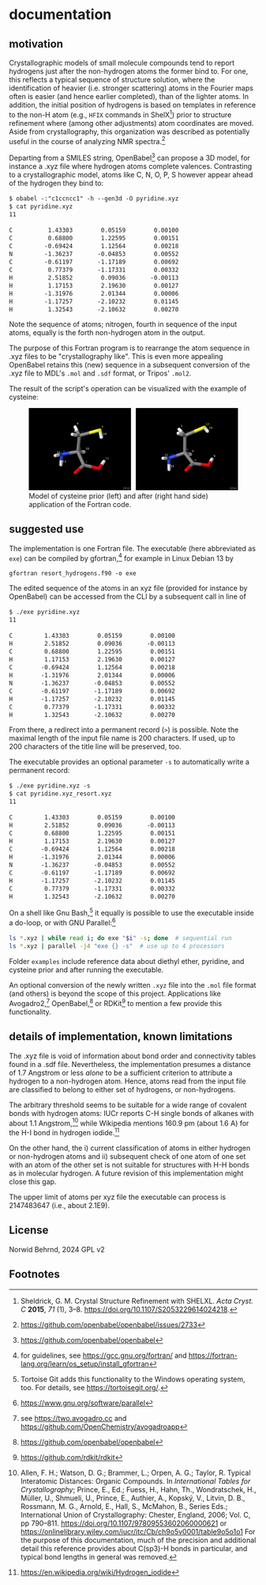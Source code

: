 # documentation

## motivation

Crystallographic models of small molecule compounds tend to report
hydrogens just after the non-hydrogen atoms the former bind to. For one,
this reflects a typical sequence of structure solution, where the
identification of heavier (i.e. stronger scattering) atoms in the
Fourier maps often is easier (and hence earlier completed), than of the
lighter atoms. In addition, the initial position of hydrogens is based
on templates in reference to the non-H atom (e.g., `HFIX` commands in
ShelX[^1]) prior to structure refinement where (among other adjustments)
atom coordinates are moved. Aside from crystallography, this
organization was described as potentially useful in the course of
analyzing NMR spectra.[^2]

Departing from a SMILES string, OpenBabel[^3] can propose a 3D model,
for instance a .xyz file where hydrogen atoms complete valences.
Contrasting to a crystallographic model, atoms like C, N, O, P, S
however appear ahead of the hydrogen they bind to:

``` shell
$ obabel -:"c1ccncc1" -h --gen3d -O pyridine.xyz
$ cat pyridine.xyz
11

C          1.43303        0.05159        0.00100
C          0.68800        1.22595        0.00151
C         -0.69424        1.12564        0.00218
N         -1.36237       -0.04853        0.00552
C         -0.61197       -1.17189        0.00692
C          0.77379       -1.17331        0.00332
H          2.51852        0.09036       -0.00113
H          1.17153        2.19630        0.00127
H         -1.31976        2.01344        0.00006
H         -1.17257       -2.10232        0.01145
H          1.32543       -2.10632        0.00270
```

Note the sequence of atoms; nitrogen, fourth in sequence of the input
atoms, equally is the forth non-hydrogen atom in the output.

The purpose of this Fortran program is to rearrange the atom sequence in
.xyz files to be "crystallography like". This is even more appealing
OpenBabel retains this (new) sequence in a subsequent conversion of the
.xyz file to MDL's `.mol` and `.sdf` format, or Tripos' `.mol2`.

The result of the script's operation can be visualized with the example
of cysteine:

<figure width="800px">
<img src="examples/showcase_cysteine.png" />
<figcaption>Model of cysteine prior (left) and after (right hand side)
application of the Fortran code.</figcaption>
</figure>

## suggested use

The implementation is one Fortran file. The executable (here abbreviated
as `exe`) can be compiled by gfortran,[^4] for example in Linux
Debian 13 by

``` shell
gfortran resort_hydrogens.f90 -o exe
```

The edited sequence of the atoms in an xyz file (provided for instance
by OpenBabel) can be accessed from the CLI by a subsequent call in line
of

``` shell
$ ./exe pyridine.xyz
11

C         1.43303        0.05159        0.00100
H         2.51852        0.09036       -0.00113
C         0.68800        1.22595        0.00151
H         1.17153        2.19630        0.00127
C        -0.69424        1.12564        0.00218
H        -1.31976        2.01344        0.00006
N        -1.36237       -0.04853        0.00552
C        -0.61197       -1.17189        0.00692
H        -1.17257       -2.10232        0.01145
C         0.77379       -1.17331        0.00332
H         1.32543       -2.10632        0.00270
```

From there, a redirect into a permanent record (`>`) is possible. Note
the maximal length of the input file name is 200 characters. If used,
up to 200 characters of the title line will be preserved, too.

The executable provides an optional parameter `-s` to automatically
write a permanent record:

``` shell
$ ./exe pyridine.xyz -s
$ cat pyridine.xyz_resort.xyz
11

C         1.43303        0.05159        0.00100
H         2.51852        0.09036       -0.00113
C         0.68800        1.22595        0.00151
H         1.17153        2.19630        0.00127
C        -0.69424        1.12564        0.00218
H        -1.31976        2.01344        0.00006
N        -1.36237       -0.04853        0.00552
C        -0.61197       -1.17189        0.00692
H        -1.17257       -2.10232        0.01145
C         0.77379       -1.17331        0.00332
H         1.32543       -2.10632        0.00270
```

On a shell like Gnu Bash,[^5] it equally is possible to use the
executable inside a do-loop, or with GNU Parallel:[^6]

``` bash
ls *.xyz | while read i; do exe "$i" -s; done  # sequential run
ls *.xyz | parallel -j4 "exe {} -s"  # use up to 4 processors
```

Folder `examples` include reference data about diethyl ether, pyridine,
and cysteine prior and after running the executable.

An optional conversion of the newly written `.xyz` file into the `.mol`
file format (and others) is beyond the scope of this project.
Applications like Avogadro2,[^7] OpenBabel,[^8] or RDKit[^9] to mention
a few provide this functionality.

## details of implementation, known limitations

The .xyz file is void of information about bond order and connectivity
tables found in a .sdf file. Nevertheless, the implementation presumes a
distance of 1.7 Angstrom or less *alone* to be a sufficient criterion to
attribute a hydrogen to a non-hydrogen atom. Hence, atoms read from the
input file are classified to belong to either set of hydrogens, or
non-hydrogens.

The arbitrary threshold seems to be suitable for a wide range of
covalent bonds with hydrogen atoms: IUCr reports C-H single bonds of
alkanes with about 1.1 Angstrom,[^10] while Wikipedia mentions 160.9 pm
(about 1.6 A) for the H-I bond in hydrogen iodide.[^11]

On the other hand, the i) current classification of atoms in either
hydrogen or non-hydrogen atoms and ii) subsequent check of one atom of
one set with an atom of the other set is not suitable for structures
with H-H bonds as in molecular hydrogen. A future revision of this
implementation might close this gap.

The upper limit of atoms per xyz file the executable can process is
2147483647 (i.e., about 2.1E9).

## License

Norwid Behrnd, 2024 GPL v2

## Footnotes

[^1]: Sheldrick, G. M. Crystal Structure Refinement with SHELXL. *Acta
    Cryst. C* **2015**, *71* (1), 3–8.
    <https://doi.org/10.1107/S2053229614024218>.

[^2]: <https://github.com/openbabel/openbabel/issues/2733>

[^3]: <https://github.com/openbabel/openbabel>

[^4]: for guidelines, see <https://gcc.gnu.org/fortran/> and
    <https://fortran-lang.org/learn/os_setup/install_gfortran>

[^5]: Tortoise Git adds this functionality to the Windows operating
    system, too. For details, see <https://tortoisegit.org/>.

[^6]: <https://www.gnu.org/software/parallel>

[^7]: see <https://two.avogadro.cc> and
    <https://github.com/OpenChemistry/avogadroapp>

[^8]: <https://github.com/openbabel/openbabel>

[^9]: <https://github.com/rdkit/rdkit>

[^10]: Allen, F. H.; Watson, D. G.; Brammer, L.; Orpen, A. G.; Taylor,
    R. Typical Interatomic Distances: Organic Compounds. In
    *International Tables for Crystallography*; Prince, E., Ed.; Fuess,
    H., Hahn, Th., Wondratschek, H., Müller, U., Shmueli, U., Prince,
    E., Authier, A., Kopský, V., Litvin, D. B., Rossmann, M. G., Arnold,
    E., Hall, S., McMahon, B., Series Eds.; International Union of
    Crystallography: Chester, England, 2006; Vol. C, pp 790–811.
    <https://doi.org/10.1107/97809553602060000621> or
    <https://onlinelibrary.wiley.com/iucr/itc/Cb/ch9o5v0001/table9o5o1o1>
    For the purpose of this documentation, much of the precision and
    additional detail this reference provides about C(sp3)-H bonds in
    particular, and typical bond lengths in general was removed.

[^11]: <https://en.wikipedia.org/wiki/Hydrogen_iodide>
